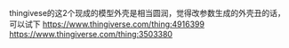 thingivese的这2个现成的模型外壳是相当圆润，觉得改参数生成的外壳丑的话，可以试下
https://www.thingiverse.com/thing:4916399
https://www.thingiverse.com/thing:3503380